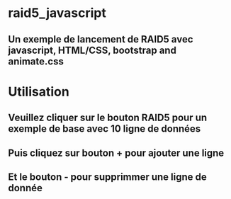 # raid5_javascript
## Un exemple de lancement de  RAID5 avec javascript, HTML/CSS, bootstrap and animate.css
# Utilisation
## Veuillez cliquer sur le bouton RAID5 pour un exemple de base avec 10 ligne de données
## Puis cliquez sur bouton + pour ajouter une ligne
## Et le bouton - pour supprimmer une ligne de donnée
